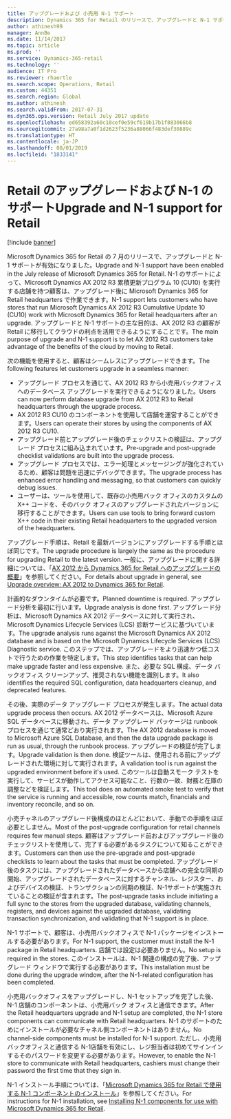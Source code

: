 ```yaml
---
title: アップグレードおよび 小売用 N-1 サポート
description: Dynamics 365 for Retail のリリースで、アップグレードと N-1 サポートが有効になりました。 N-1 のサポートによって、AX 2012 R3 CU10 を実行する店舗を持つ顧客は、アップグレード後に Dynamics 365 for Retail headquarters で作業できます。
author: athinesh99
manager: AnnBe
ms.date: 11/14/2017
ms.topic: article
ms.prod: ''
ms.service: Dynamics-365-retail
ms.technology: ''
audience: IT Pro
ms.reviewer: rhaertle
ms.search.scope: Operations, Retail
ms.custom: 44351
ms.search.region: Global
ms.author: athinesh
ms.search.validFrom: 2017-07-31
ms.dyn365.ops.version: Retail July 2017 update
ms.openlocfilehash: ed658392a60c10cef0e59cf619b17b1f883066b8
ms.sourcegitcommit: 27a98a7a0f1d2623f5236a88066f483def30889c
ms.translationtype: HT
ms.contentlocale: ja-JP
ms.lasthandoff: 08/01/2019
ms.locfileid: "1833141"
---
```

# <a name="upgrade-and-n-1-support-for-retail"></a><span data-ttu-id="64f5a-104">Retail のアップグレードおよび N-1 のサポート</span><span class="sxs-lookup"><span data-stu-id="64f5a-104">Upgrade and N-1 support for Retail</span></span>

[!include [banner](../../includes/banner.md)]

<span data-ttu-id="64f5a-105">Microsoft Dynamics 365 for Retail の 7 月のリリースで、アップグレードと N-1 サポートが有効になりました。</span><span class="sxs-lookup"><span data-stu-id="64f5a-105">Upgrade and N-1 support have been enabled in the July release of Microsoft Dynamics 365 for Retail.</span></span> <span data-ttu-id="64f5a-106">N-1 のサポートによって、Microsoft Dynamics AX 2012 R3 累積更新プログラム 10 (CU10) を実行する店舗を持つ顧客は、アップグレード後に Microsoft Dynamics 365 for Retail headquarters で作業できます。</span><span class="sxs-lookup"><span data-stu-id="64f5a-106">N-1 support lets customers who have stores that run Microsoft Dynamics AX 2012 R3 Cumulative Update 10 (CU10) work with Microsoft Dynamics 365 for Retail headquarters after an upgrade.</span></span> <span data-ttu-id="64f5a-107">アップグレードと N-1 サポートの主な目的は、AX 2012 R3 の顧客が Retail に移行してクラウドの利点を活用できるようにすることです。</span><span class="sxs-lookup"><span data-stu-id="64f5a-107">The main purpose of upgrade and N-1 support is to let AX 2012 R3 customers take advantage of the benefits of the cloud by moving to Retail.</span></span>

<span data-ttu-id="64f5a-108">次の機能を使用すると、顧客はシームレスにアップグレードできます。</span><span class="sxs-lookup"><span data-stu-id="64f5a-108">The following features let customers upgrade in a seamless manner:</span></span>

- <span data-ttu-id="64f5a-109">アップグレード プロセスを通じて、AX 2012 R3 から小売用バックオフィスへのデータベース アップグレードを実行できるようになりました。</span><span class="sxs-lookup"><span data-stu-id="64f5a-109">Users can now perform database upgrade from AX 2012 R3 to Retail headquarters through the upgrade process.</span></span>
- <span data-ttu-id="64f5a-110">AX 2012 R3 CU10 のコンポーネントを使用して店舗を運営することができます。</span><span class="sxs-lookup"><span data-stu-id="64f5a-110">Users can operate their stores by using the components of AX 2012 R3 CU10.</span></span>
- <span data-ttu-id="64f5a-111">アップグレード前とアップグレード後のチェックリストの検証は、アップグレード プロセスに組み込まれています。</span><span class="sxs-lookup"><span data-stu-id="64f5a-111">Pre-upgrade and post-upgrade checklist validations are built into the upgrade process.</span></span>
- <span data-ttu-id="64f5a-112">アップグレード プロセスでは、エラー処理とメッセージングが強化されているため、顧客は問題を迅速にデバッグできます。</span><span class="sxs-lookup"><span data-stu-id="64f5a-112">The upgrade process has enhanced error handling and messaging, so that customers can quickly debug issues.</span></span>
- <span data-ttu-id="64f5a-113">ユーザーは、ツールを使用して、既存の小売用バック オフィスのカスタムの X++ コードを、そのバック オフィスのアップグレードされたバージョンに移行することができます。</span><span class="sxs-lookup"><span data-stu-id="64f5a-113">Users can use tools to bring forward custom X++ code in their existing Retail headquarters to the upgraded version of the headquarters.</span></span>

<span data-ttu-id="64f5a-114">アップグレード手順は、Retail を最新バージョンにアップグレードする手順とほぼ同じです。</span><span class="sxs-lookup"><span data-stu-id="64f5a-114">The upgrade procedure is largely the same as the procedure for upgrading Retail to the latest version.</span></span> <span data-ttu-id="64f5a-115">一般に、アップグレードに関する詳細については、「[AX 2012 から Dynamics 365 for Retail へのアップグレードの概要](../../dev-itpro/migration-upgrade/upgrade-overview-2012.md)」を参照してください。</span><span class="sxs-lookup"><span data-stu-id="64f5a-115">For details about upgrade in general, see [Upgrade overview: AX 2012 to Dynamics 365 for Retail](../../dev-itpro/migration-upgrade/upgrade-overview-2012.md).</span></span>

<span data-ttu-id="64f5a-116">計画的なダウンタイムが必要です。</span><span class="sxs-lookup"><span data-stu-id="64f5a-116">Planned downtime is required.</span></span> <span data-ttu-id="64f5a-117">アップグレード分析を最初に行います。</span><span class="sxs-lookup"><span data-stu-id="64f5a-117">Upgrade analysis is done first.</span></span> <span data-ttu-id="64f5a-118">アップグレード分析は、Microsoft Dynamics AX 2012 データベースに対して実行され、Microsoft Dynamics Lifecycle Services (LCS) 診断サービスに基づいています。</span><span class="sxs-lookup"><span data-stu-id="64f5a-118">The upgrade analysis runs against the Microsoft Dynamics AX 2012 database and is based on the Microsoft Dynamics Lifecycle Services (LCS) Diagnostic service.</span></span> <span data-ttu-id="64f5a-119">このステップでは、アップグレードをより迅速かつ低コストで行うための作業を特定します。</span><span class="sxs-lookup"><span data-stu-id="64f5a-119">This step identifies tasks that can help make upgrade faster and less expensive.</span></span> <span data-ttu-id="64f5a-120">また、必要な SQL 構成、データ バックオフィス クリーンアップ、推奨されない機能を識別します。</span><span class="sxs-lookup"><span data-stu-id="64f5a-120">It also identifies the required SQL configuration, data headquarters cleanup, and deprecated features.</span></span>
  
<span data-ttu-id="64f5a-121">その後、実際のデータ アップグレード プロセスが発生します。</span><span class="sxs-lookup"><span data-stu-id="64f5a-121">The actual data upgrade process then occurs.</span></span> <span data-ttu-id="64f5a-122">AX 2012 データベースは、Microsoft Azure SQL データベースに移動され、データ アップグレード パッケージは runbook プロセスを通じて通常どおり実行されます。</span><span class="sxs-lookup"><span data-stu-id="64f5a-122">The AX 2012 database is moved to Microsoft Azure SQL Database, and then the data upgrade package is run as usual, through the runbook process.</span></span> <span data-ttu-id="64f5a-123">アップグレードの検証が完了します。</span><span class="sxs-lookup"><span data-stu-id="64f5a-123">Upgrade validation is then done.</span></span> <span data-ttu-id="64f5a-124">検証ツールは、使用される前にアップグレードされた環境に対して実行されます。</span><span class="sxs-lookup"><span data-stu-id="64f5a-124">A validation tool is run against the upgraded environment before it's used.</span></span> <span data-ttu-id="64f5a-125">このツールは自動スモーク テストを実行して、サービスが動作してアクセス可能なこと、行数の一致、財務と在庫の調整などを検証します。</span><span class="sxs-lookup"><span data-stu-id="64f5a-125">This tool does an automated smoke test to verify that the service is running and accessible, row counts match, financials and inventory reconcile, and so on.</span></span>
 
<span data-ttu-id="64f5a-126">小売チャネルのアップグレード後構成のほとんどにおいて、手動での手順をほぼ必要としません。</span><span class="sxs-lookup"><span data-stu-id="64f5a-126">Most of the post-upgrade configuration for retail channels requires few manual steps.</span></span> <span data-ttu-id="64f5a-127">顧客はアップグレード前およびアップグレード後のチェックリストを使用して、完了する必要があるタスクについて知ることができます。</span><span class="sxs-lookup"><span data-stu-id="64f5a-127">Customers can then use the pre-upgrade and post-upgrade checklists to learn about the tasks that must be completed.</span></span> <span data-ttu-id="64f5a-128">アップグレード後のタスクには、アップグレードされたデータベースから店舗への完全な同期の開始、アップグレードされたデータベースに対するチャンネル、レジスター、およびデバイスの検証、トランザクションの同期の検証、N-1サポートが実施されていることの検証が含まれます。</span><span class="sxs-lookup"><span data-stu-id="64f5a-128">The post-upgrade tasks include initiating a full sync to the stores from the upgraded database, validating channels, registers, and devices against the upgraded database, validating transaction synchronization, and validating that N-1 support is in place.</span></span>
 
<span data-ttu-id="64f5a-129">N-1 サポートで、顧客は、小売用バックオフィスで N-1 パッケージをインストールする必要があります。</span><span class="sxs-lookup"><span data-stu-id="64f5a-129">For N-1 support, the customer must install the N-1 package in Retail headquarters.</span></span> <span data-ttu-id="64f5a-130">店舗では設定は必要ありません。</span><span class="sxs-lookup"><span data-stu-id="64f5a-130">No setup is required in the stores.</span></span> <span data-ttu-id="64f5a-131">このインストールは、N-1 関連の構成の完了後、アップグレード ウィンドウで実行する必要があります。</span><span class="sxs-lookup"><span data-stu-id="64f5a-131">This installation must be done during the upgrade window, after the N-1-related configuration has been completed.</span></span>

<span data-ttu-id="64f5a-132">小売用バックオフィスをアップグレードし、N-1 セットアップを完了した後、N-1 店舗のコンポーネントは、小売用バック オフィスと通信できます。</span><span class="sxs-lookup"><span data-stu-id="64f5a-132">After the Retail headquarters upgrade and N-1 setup are completed, the N-1 store components can communicate with Retail headquarters.</span></span> <span data-ttu-id="64f5a-133">N-1 のサポートのためにインストールが必要なチャネル側コンポーネントはありません。</span><span class="sxs-lookup"><span data-stu-id="64f5a-133">No channel-side components must be installed for N-1 support.</span></span> <span data-ttu-id="64f5a-134">ただし、小売用バックオフィスと通信する N-1店舗を有効にし、レジ担当者は初めてサインインするそのパスワードを変更する必要があります。</span><span class="sxs-lookup"><span data-stu-id="64f5a-134">However, to enable the N-1 store to communicate with Retail headquarters, cashiers must change their password the first time that they sign in.</span></span>
 
<span data-ttu-id="64f5a-135">N-1 インストール手順については、「[Microsoft Dynamics 365 for Retail で使用する N-1 コンポーネントのインストール](n-1-installation-configuration.md)」を参照してください。</span><span class="sxs-lookup"><span data-stu-id="64f5a-135">For instructions for N-1 installation, see [Installing N-1 components for use with Microsoft Dynamics 365 for Retail](n-1-installation-configuration.md).</span></span>
